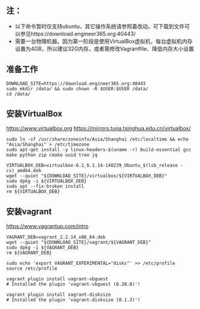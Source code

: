 ## 注：
  - 以下命令暂时仅支持ubuntu，其它操作系统请参照着改动。可下载到文件可以参见https://download.engineer365.org:40443/
  - 需要一台物理机器。因为第一阶段是使用VirtualBox虚拟机，每台虚拟机内存设置为4GB，所以建议32G内存，或者需修改Vagrantfile、降低内存大小设置

## 准备工作

```shell
DOWNLOAD_SITE=https://download.engineer365.org:40443
sudo mkdir /data/ && sudo chown -R $USER:$USER /data/
cd /data/
```

## 安装VirtualBox

   https://www.virtualbox.org
   https://mirrors.tuna.tsinghua.edu.cn/virtualbox/

```shell
sudo ln -sf /usr/share/zoneinfo/Asia/Shanghai /etc/localtime && echo "Asia/Shanghai" > /etc/timezone
sudo apt-get install -y linux-headers-$(uname -r) build-essential gcc make python zip cmake uuid tree jq

VIRTUALBOX_DEB=virtualbox-6.1_6.1.14-140239_Ubuntu_$(lsb_release -cs)_amd64.deb
wget --quiet "${DOWNLOAD_SITE}/virtualbox/${VIRTUALBOX_DEB}"
sudo dpkg -i ${VIRTUALBOX_DEB}
sudo apt --fix-broken install
rm ${VIRTUALBOX_DEB}
```

## 安装vagrant
   
   https://www.vagrantup.com/intro

```shell
VAGRANT_DEB=vagrant_2.2.14_x86_64.deb
wget --quiet "${DOWNLOAD_SITE}/vagrant/${VAGRANT_DEB}"
sudo dpkg -i ${VAGRANT_DEB}
rm ${VAGRANT_DEB}

sudo echo 'export VAGRANT_EXPERIMENTAL="disks"' >> /etc/profile
source /etc/profile

vagrant plugin install vagrant-vbguest
# Installed the plugin 'vagrant-vbguest (0.28.0)'!

vagrant plugin install vagrant-disksize
# Installed the plugin 'vagrant-disksize (0.1.3)'!
```




